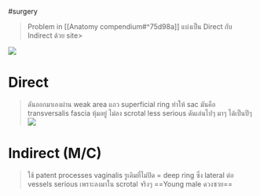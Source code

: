#surgery 

> Problem in [[Anatomy compendium#^75d98a]]
> แบ่งเป็น Direct กับ Indirect ด้วย site> 

![](https://i.imgur.com/h2zw6oa.png)
# Direct
> ดันออกมาเองผ่าน weak area  แถว superficial ring ทำให้ sac มันคือ transversalis fascia หุ้มอยู่ ไม่ลง scrotal
> less serious ดันเล่นไปๆ มาๆ ได้เป็นปีๆ
![](https://i.imgur.com/UXQ7dpf.png)
# Indirect (M/C)
> ใช้ patent processes vaginalis รูเดิมที่ไม่ปิด = deep ring ซึ่ง lateral ต่อ vessels
> serious เพราะลงมาใน scrotal จริงๆ
> ==Young male ดวงซวย==
